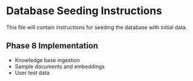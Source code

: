 # Database Seeding Instructions

This file will contain instructions for seeding the database with initial data.

## Phase 8 Implementation
- Knowledge base ingestion
- Sample documents and embeddings
- User test data